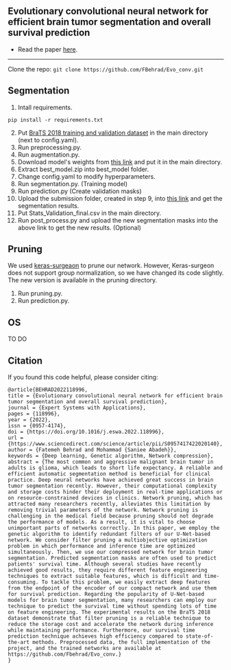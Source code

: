 **Evolutionary convolutional neural network for efficient brain tumor segmentation and overall survival prediction**
---
+ Read the paper [here](https://www.sciencedirect.com/science/article/abs/pii/S0957417422020140).


---
Clone the repo: ```git clone https://github.com/FBehrad/Evo_conv.git ```

Segmentation 
---
1. Intall requirements.
```
pip install -r requirements.txt 
```
2. Put [BraTS 2018 training and validation dataset](https://ipp.cbica.upenn.edu/) in the main directory (next to config.yaml).
3. Run preprocessing.py.
4. Run augmentation.py.
5. Download model's weights from [this link](https://drive.google.com/file/d/1GFlbF2yiVdJeWddrSxRRELiTytrxeEAq/view?usp=sharing) and put it in the main directory.
6. Extract best_model.zip into best_model folder.
7. Change config.yaml to modify hyperparameters.
8. Run segmentation.py. (Training model)
9. Run prediction.py  (Create validation masks)
10. Upload the submission folder, created in step 9, into [this link](https://ipp.cbica.upenn.edu/) and get the segmentation results.
11. Put Stats_Validation_final.csv in the main directory.
12. Run post_process.py and upload the new segmentation masks into the above link to get the new results. (Optional)

Pruning 
---
We used [keras-surgeaon](https://github.com/BenWhetton/keras-surgeon) to prune our network. However, Keras-surgeon does not support group normalization, so we have changed its code slightly. The new version is available in the pruning directory.

1. Run pruning.py.
2. Run prediction.py.

OS 
---
TO DO

Citation 
---
If you found this code helpful, please consider citing:
```
@article{BEHRAD2022118996,
title = {Evolutionary convolutional neural network for efficient brain tumor segmentation and overall survival prediction},
journal = {Expert Systems with Applications},
pages = {118996},
year = {2022},
issn = {0957-4174},
doi = {https://doi.org/10.1016/j.eswa.2022.118996},
url = {https://www.sciencedirect.com/science/article/pii/S0957417422020140},
author = {Fatemeh Behrad and Mohammad {Saniee Abadeh}},
keywords = {Deep learning, Genetic algorithm, Network compression},
abstract = {The most common and aggressive malignant brain tumor in adults is glioma, which leads to short life expectancy. A reliable and efficient automatic segmentation method is beneficial for clinical practice. Deep neural networks have achieved great success in brain tumor segmentation recently. However, their computational complexity and storage costs hinder their deployment in real-time applications or on resource-constrained devices in clinics. Network pruning, which has attracted many researchers recently, alleviates this limitation by removing trivial parameters of the network. Network pruning is challenging in the medical field because pruning should not degrade the performance of models. As a result, it is vital to choose unimportant parts of networks correctly. In this paper, we employ the genetic algorithm to identify redundant filters of our U-Net-based network. We consider filter pruning a multiobjective optimization problem in which performance and inference time are optimized simultaneously. Then, we use our compressed network for brain tumor segmentation. Predicted segmentation masks are often used to predict patients' survival time. Although several studies have recently achieved good results, they require different feature engineering techniques to extract suitable features, which is difficult and time-consuming. To tackle this problem, we easily extract deep features from the endpoint of the encoder of our compact network and use them for survival prediction. Regarding the popularity of U-Net-based models for brain tumor segmentation, many researchers can employ our technique to predict the survival time without spending lots of time on feature engineering. The experimental results on the BraTS 2018 dataset demonstrate that filter pruning is a reliable technique to reduce the storage cost and accelerate the network during inference while maintaining performance. Furthermore, our survival time prediction technique achieves high efficiency compared to state-of-the-art methods. Preprocessed data, the full implementation of the project, and the trained networks are available at https://github.com/Fbehrad/Evo_conv.}
}
```
